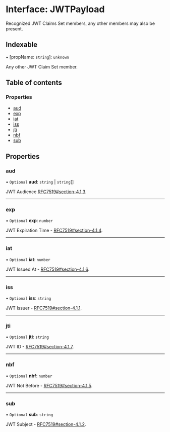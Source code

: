 # Interface: JWTPayload

Recognized JWT Claims Set members, any other members
may also be present.

## Indexable

▪ [propName: `string`]: `unknown`

Any other JWT Claim Set member.

## Table of contents

### Properties

- [aud](types.JWTPayload.md#aud)
- [exp](types.JWTPayload.md#exp)
- [iat](types.JWTPayload.md#iat)
- [iss](types.JWTPayload.md#iss)
- [jti](types.JWTPayload.md#jti)
- [nbf](types.JWTPayload.md#nbf)
- [sub](types.JWTPayload.md#sub)

## Properties

### aud

• `Optional` **aud**: `string` \| `string`[]

JWT Audience [RFC7519#section-4.1.3](https://www.rfc-editor.org/rfc/rfc7519#section-4.1.3).

___

### exp

• `Optional` **exp**: `number`

JWT Expiration Time - [RFC7519#section-4.1.4](https://www.rfc-editor.org/rfc/rfc7519#section-4.1.4).

___

### iat

• `Optional` **iat**: `number`

JWT Issued At - [RFC7519#section-4.1.6](https://www.rfc-editor.org/rfc/rfc7519#section-4.1.6).

___

### iss

• `Optional` **iss**: `string`

JWT Issuer - [RFC7519#section-4.1.1](https://www.rfc-editor.org/rfc/rfc7519#section-4.1.1).

___

### jti

• `Optional` **jti**: `string`

JWT ID - [RFC7519#section-4.1.7](https://www.rfc-editor.org/rfc/rfc7519#section-4.1.7).

___

### nbf

• `Optional` **nbf**: `number`

JWT Not Before - [RFC7519#section-4.1.5](https://www.rfc-editor.org/rfc/rfc7519#section-4.1.5).

___

### sub

• `Optional` **sub**: `string`

JWT Subject - [RFC7519#section-4.1.2](https://www.rfc-editor.org/rfc/rfc7519#section-4.1.2).
